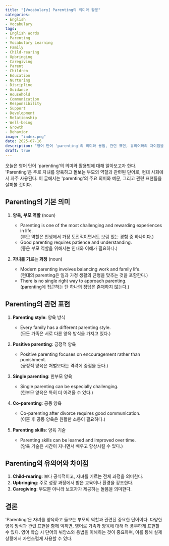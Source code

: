 ```yaml
---
title: "[Vocabulary] Parenting의 의미와 활용"
categories:
- English
- Vocabulary
tags:
- English Words
- Parenting
- Vocabulary Learning
- Family
- Child-rearing
- Upbringing
- Caregiving
- Parent
- Children
- Education
- Nurturing
- Discipline
- Guidance
- Household
- Communication
- Responsibility
- Support
- Development
- Relationship
- Well-being
- Growth
- Behavior
image: "index.png"
date: 2025-07-16
description: "영어 단어 'parenting'의 의미와 용법, 관련 표현, 유의어와의 차이점을 다룬다. '양육, 부모 역할' 등 다양한 맥락에서의 사용법과 예문을 통해 이해를 돕는다. Child-rearing, Upbringing 등 유사 표현과 함께 실용적인 영어 학습 자료로 활용할 수 있다."
draft: true
---
```


오늘은 영어 단어 'parenting'의 의미와 활용법에 대해 알아보고자 한다. 'Parenting'은 주로 자녀를 양육하고 돌보는 부모의 역할과 관련된 단어로, 현대 사회에서 자주 사용된다. 이 글에서는 'parenting'의 주요 의미와 예문, 그리고 관련 표현들을 살펴볼 것이다.

## Parenting의 기본 의미

1. **양육, 부모 역할** (noun)
   - Parenting is one of the most challenging and rewarding experiences in life.  
     (부모 역할은 인생에서 가장 도전적이면서도 보람 있는 경험 중 하나이다.)
   - Good parenting requires patience and understanding.  
     (좋은 부모 역할을 위해서는 인내와 이해가 필요하다.)

2. **자녀를 기르는 과정** (noun)
   - Modern parenting involves balancing work and family life.  
     (현대의 parenting은 일과 가정 생활의 균형을 맞추는 것을 포함한다.)
   - There is no single right way to approach parenting.  
     (parenting에 접근하는 단 하나의 정답은 존재하지 않는다.)

## Parenting의 관련 표현

1. **Parenting style**: 양육 방식  
   - Every family has a different parenting style.  
     (모든 가족은 서로 다른 양육 방식을 가지고 있다.)

2. **Positive parenting**: 긍정적 양육  
   - Positive parenting focuses on encouragement rather than punishment.  
     (긍정적 양육은 처벌보다는 격려에 중점을 둔다.)

3. **Single parenting**: 한부모 양육  
   - Single parenting can be especially challenging.  
     (한부모 양육은 특히 더 어려울 수 있다.)

4. **Co-parenting**: 공동 양육  
   - Co-parenting after divorce requires good communication.  
     (이혼 후 공동 양육은 원활한 소통이 필요하다.)

5. **Parenting skills**: 양육 기술  
   - Parenting skills can be learned and improved over time.  
     (양육 기술은 시간이 지나면서 배우고 향상시킬 수 있다.)

## Parenting의 유의어와 차이점

1. **Child-rearing**: 보다 공식적이고, 자녀를 기르는 전체 과정을 의미한다.
2. **Upbringing**: 주로 성장 과정에서 받은 교육이나 환경을 강조한다.
3. **Caregiving**: 부모뿐 아니라 보호자가 제공하는 돌봄을 의미한다.

## 결론

'Parenting'은 자녀를 양육하고 돌보는 부모의 역할과 관련된 중요한 단어이다. 다양한 양육 방식과 관련 표현을 함께 익히면, 영어로 가족과 양육에 대해 더 풍부하게 표현할 수 있다. 영어 학습 시 단어의 뉘앙스와 용법을 이해하는 것이 중요하며, 이를 통해 실제 상황에서 자연스럽게 사용할 수 있다. 